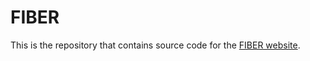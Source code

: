 # FIBER

This is the repository that contains source code for the [FIBER website](https://fiber-bench.github.io).
